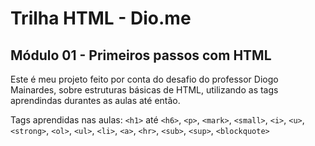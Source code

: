 # Trilha HTML - Dio.me
## Módulo 01 - Primeiros passos com HTML

Este é meu projeto feito por conta do desafio do professor Diogo Mainardes, sobre estruturas básicas de HTML, utilizando as tags aprendindas durantes as aulas até então.

Tags aprendidas nas aulas: `<h1>` até `<h6>`, `<p>`, `<mark>`, `<small>`, `<i>`, `<u>`, `<strong>`, `<ol>`, `<ul>`, `<li>`, `<a>`, `<hr>`, `<sub>`, `<sup>`, `<blockquote>`